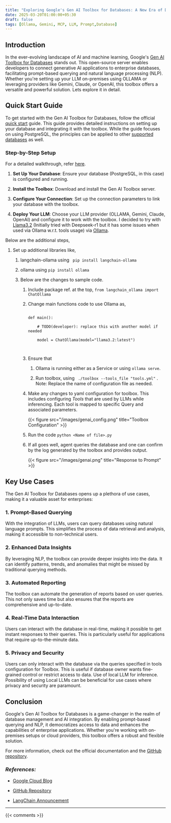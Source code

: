 ```yaml
---
title: "Exploring Google's Gen AI Toolbox for Databases: A New Era of Database Querying"
date: 2025-03-20T01:00:00+05:30
draft: false
tags: [Ollama, Gemini, MCP, LLM, Prompt,Database]
---
```




## Introduction
 

In the ever-evolving landscape of AI and machine learning, Google's [Gen AI Toolbox for Databases](https://googleapis.github.io/genai-toolbox) stands out. This open-source server enables developers to connect generative AI applications to enterprise databases, facilitating prompt-based querying and natural language processing (NLP). Whether you're setting up your LLM on-premises using OLLAMA or leveraging providers like Gemini, Claude, or OpenAI, this toolbox offers a versatile and powerful solution. Lets explore it in detail.

 

## Quick Start Guide

 

To get started with the Gen AI Toolbox for Databases, follow the official [quick start](https://googleapis.github.io/genai-toolbox/getting-started/local_quickstart) guide. This guide provides detailed instructions on setting up your database and integrating it with the toolbox. While the guide focuses on using PostgreSQL, the principles can be applied to other [supported databases](https://googleapis.github.io/genai-toolbox/resources/sources/)  as well.

 

### Step-by-Step Setup

 

For a detailed walkthrough, refer [here](https://googleapis.github.io/genai-toolbox/getting-started/local_quickstart/).

 

1. **Set Up Your Database**: Ensure your database (PostgreSQL, in this case) is configured and running.

2. **Install the Toolbox**: Download and install the Gen AI Toolbox server.

3. **Configure Your Connection**: Set up the connection parameters to link your database with the toolbox.

4. **Deploy Your LLM**: Choose your LLM provider (OLLAMA, Gemini, Claude, OpenAI) and configure it to work with the toolbox. I decided to try with [Llama3.2](https://ollama.com/library/llama3.2) (Initially tried with Deepseek-r1 but it has some issues when used via Ollama w.r.t. tools usage) via [Ollama](https://ollama.com/).

Below are the additional steps, 

   1.  Set up additional libraries like,

       1.  langchain-ollama using ``` pip install langchain-ollama```

       2.  ollama using ``` pip install ollama ```

       3.  Below are the changes to sample code.

           1.  Include package ref. at the top, ```from langchain_ollama import ChatOllama```

           2.  Change main functions code to use Ollama as,

                ```

                def main():

                    # TODO(developer): replace this with another model if needed

                    model = ChatOllama(model="llama3.2:latest")

 

                ```

           3. Ensure that

              1. Ollama is running either as a Service or using ``` ollama serve ```.

              2. Run toolbox, using ```  ./toolbox --tools_file "tools.yml" ``` . Note: Replace the name of configuration file as needed.

           4. Make any changes to yaml configuration for toolbox. This includes configuring *Tools* that are used by LLMs while inferencing. Each tool is mapped to specific Query and associated parameters.  

                {{< figure src="/images/genai_config.png" title="Toolbox Configuration" >}}
    

           5. Run the code ``` python <Name of file>.py ```

           6. If all goes well, agent queries the database and one can confirm by the log generated by the toolbox and provides output.

                {{< figure src="/images/genai.png" title="Response to Prompt" >}}
 

## Key Use Cases

 

The Gen AI Toolbox for Databases opens up a plethora of use cases, making it a valuable asset for enterprises:

 

### 1. Prompt-Based Querying

 

With the integration of LLMs, users can query databases using natural language prompts. This simplifies the process of data retrieval and analysis, making it accessible to non-technical users.

 

### 2. Enhanced Data Insights

 

By leveraging NLP, the toolbox can provide deeper insights into the data. It can identify patterns, trends, and anomalies that might be missed by traditional querying methods.

 

### 3. Automated Reporting

 

The toolbox can automate the generation of reports based on user queries. This not only saves time but also ensures that the reports are comprehensive and up-to-date.

 

### 4. Real-Time Data Interaction

 

Users can interact with the database in real-time, making it possible to get instant responses to their queries. This is particularly useful for applications that require up-to-the-minute data.

 

### 5. Privacy and Security

 
Users can only interact with the database via the queries specified in tools configuration for Toolbox. This is useful if database owner wants fine-grained control or restrict access to data. Use of local LLM for inference. Possibility of using Local LLMs can be beneficial for use cases where privacy and security are paramount.  

 

## Conclusion

 

Google's Gen AI Toolbox for Databases is a game-changer in the realm of database management and AI integration. By enabling prompt-based querying and NLP, it democratizes access to data and enhances the capabilities of enterprise applications. Whether you're working with on-premises setups or cloud providers, this toolbox offers a robust and flexible solution.

 

For more information, check out the official documentation and the [GitHub repository](https://github.com/googleapis/genai-toolbox).

 

### *References:*

 

- [Google Cloud Blog](https://cloud.google.com/blog/products/ai-machine-learning/announcing-gen-ai-toolbox-for-databases-get-started-today/)

- [GitHub Repository](https://github.com/googleapis/genai-toolbox)

- [LangChain Announcement](https://www.timesofai.com/news/google-langchain-gen-ai-toolbox-for-databases/)


---

{{< comments >}}